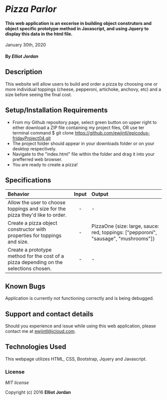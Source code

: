 # _Pizza Parlor_

#### This web application is an excerise in building object construtors and object specific prototype method in Javascript, and using Jquery to display this data in the html file.
January 30th, 2020

#### By _**Elliot Jordan**_

## Description

This website will allow users to build and order a pizza by choosing one or more individual toppings (cheese, pepperoni, artichoke, anchovy, etc) and a size before  seeing the final cost.

## Setup/Installation Requirements

* From my Github repository page, select green button on upper right to either download a ZIP file containing my project files, OR use ter terminal command $ git clone https://github.com/ewjintl/epicodus-fridayProject04.git
* The project folder should appear in your downloads folder or on your desktop respectively.
* Navigate to the "index.html" file within the folder and drag it into your prefferred web browser. 
* You are ready to create a pizza!

## Specifications
|   Behavior    |   Input   | Output    |
|:--------------|:---------:|:----------|
|Allow the user to choose toppings and size for the pizza they'd like to order. | - | - |
|Create a pizza object constructor with properties for toppings and size. | - | PizzaOne {size: large, sauce: red, toppings: ["pepporoni", "sausage", "mushrooms"]} |
|Create a prototype method for the cost of a pizza depending on the selections chosen. | - | - |

## Known Bugs

Application is currently not functioning correctly and is being debugged.

## Support and contact details

Should you experience and issue while using this web application, please contact me at ewjintl@icloud.com.

## Technologies Used

This webpage utilizes HTML, CSS, Bootstrap, Jquery and Javascript.

### License

*MIT license*

Copyright (c) 2016 **Elliot Jordan**